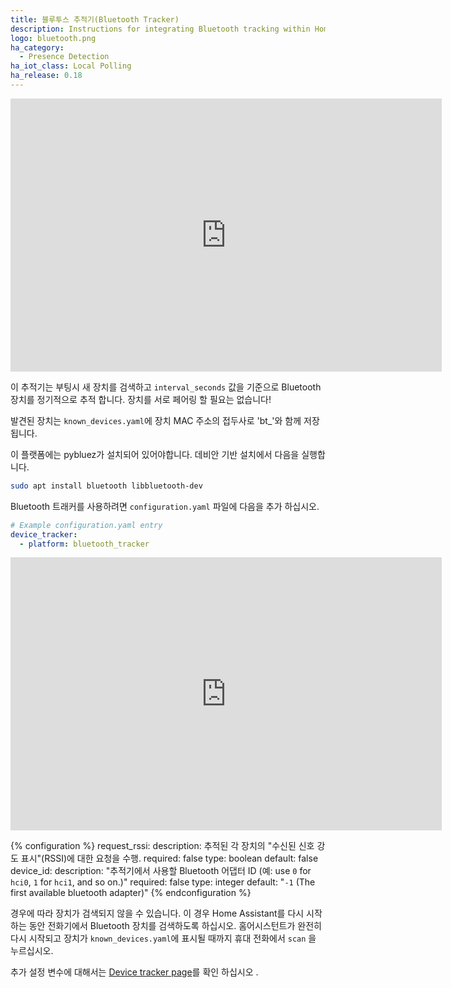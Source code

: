 ```yaml
---
title: 블루투스 추적기(Bluetooth Tracker)
description: Instructions for integrating Bluetooth tracking within Home Assistant.
logo: bluetooth.png
ha_category:
  - Presence Detection
ha_iot_class: Local Polling
ha_release: 0.18
---
```


<iframe width="690" height="437" src="https://www.youtube.com/embed/A2JaMiIXW9Q?start=426" frameborder="0" allow="accelerometer; autoplay; encrypted-media; gyroscope; picture-in-picture" allowfullscreen>
</iframe>

이 추적기는 부팅시 새 장치를 검색하고 `interval_seconds` 값을 기준으로 Bluetooth 장치를 정기적으로 추적 합니다. 장치를 서로 페어링 할 필요는 없습니다! 

발견된 장치는 `known_devices.yaml`에 장치 MAC 주소의 접두사로 'bt_'와 함께 저장됩니다.

이 플랫폼에는 pybluez가 설치되어 있어야합니다. 데비안 기반 설치에서 다음을 실행합니다. 

```bash
sudo apt install bluetooth libbluetooth-dev
```

Bluetooth 트래커를 사용하려면 `configuration.yaml` 파일에 다음을 추가 하십시오.

```yaml
# Example configuration.yaml entry
device_tracker:
  - platform: bluetooth_tracker
```

<iframe width="690" height="437" src="https://www.youtube.com/embed/whGuasU9wEw" frameborder="0" allow="accelerometer; autoplay; encrypted-media; gyroscope; picture-in-picture" allowfullscreen>
</iframe>

{% configuration %}
request_rssi:
  description: 추적된 각 장치의 "수신된 신호 강도 표시"(RSSI)에 대한 요청을 수행.
  required: false
  type: boolean
  default: false
device_id:
  description: "추적기에서 사용할 Bluetooth 어댑터 ID (예: use `0` for `hci0`, `1` for `hci1`, and so on.)"
  required: false
  type: integer
  default: "`-1` (The first available bluetooth adapter)"
{% endconfiguration %}

경우에 따라 장치가 검색되지 않을 수 있습니다. 이 경우 Home Assistant를 다시 시작하는 동안 전화기에서 Bluetooth 장치를 검색하도록 하십시오. 홈어시스턴트가 완전히 다시 시작되고 장치가 `known_devices.yaml`에 표시될 때까지 휴대 전화에서 `scan` 을 누르십시오.

추가 설정 변수에 대해서는 [Device tracker page](/integrations/device_tracker/)를 확인 하십시오 .